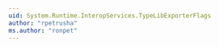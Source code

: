 ```yaml
---
uid: System.Runtime.InteropServices.TypeLibExporterFlags
author: "rpetrusha"
ms.author: "ronpet"
---
```

